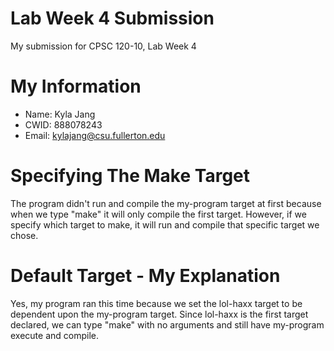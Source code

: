 # Lab Week 4 Submission

My submission for CPSC 120-10, Lab Week 4

# My Information

* Name: Kyla Jang
* CWID: 888078243
* Email: kylajang@csu.fullerton.edu

# Specifying The Make Target

The program didn't run and compile the my-program target at first because when we type "make" it will only compile the first target. However, if we specify which target to make, it will run and compile that specific target we chose.

# Default Target - My Explanation

Yes, my program ran this time because we set the lol-haxx target to be dependent upon the my-program target. Since lol-haxx is the first target declared, we can type "make" with no arguments and still have my-program execute and compile.
